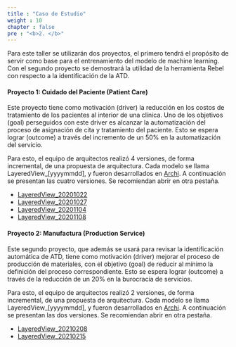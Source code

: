 ```yaml
---
title : "Caso de Estudio"
weight : 10
chapter : false
pre : "<b>2. </b>"
---
```


Para este taller se utilizarán dos proyectos, el primero tendrá el propósito de servir como base para el entrenamiento del modelo de machine learning. Con el segundo proyecto se demostrará la utilidad de la herramienta Rebel con respecto a la identificación de la ATD.

#### Proyecto 1: Cuidado del Paciente (Patient Care)

Este proyecto tiene como motivación (driver) la reducción en los costos de tratamiento de los pacientes al interior de una clínica. Uno de los objetivos (goal) perseguidos con este driver es alcanzar la automatización del proceso de asignación de cita y tratamiento del paciente. Esto se espera lograr (outcome) a través del incremento de un 50% en la automatización del servicio.

Para esto, el equipo de arquitectos realizó 4 versiones, de forma incremental, de una propuesta de arquitectura. Cada modelo se llama LayeredView_[yyyymmdd], y fueron desarrollados en [Archi](https://www.archimatetool.com/). A continuación se presentan las cuatro versiones. Se recomiendan abrir en otra pestaña.

* [LayeredView_20201022](https://talleratd.onrender.com/images/LayeredView_20201022.png)
* [LayeredView_20201027](https://talleratd.onrender.com/images/LayeredView_20201027.png)
* [LayeredView_20201104](https://talleratd.onrender.com/images/LayeredView_20201104.png)
* [LayeredView_20201108](https://talleratd.onrender.com/images/LayeredView_20201108.png)

#### Proyecto 2: Manufactura (Production Service)

Este segundo proyecto, que además se usará para revisar la identificación automática de ATD, tiene como motivación (driver) mejorar el proceso de producción de materiales, con el objetivo (goal) de reducir al mínimo la definición del proceso correspondiente. Esto se espera lograr (outcome) a través de la reducción de un 20% en la burocracía de servicios.

Para esto, el equipo de arquitectos realizó 2 versiones, de forma incremental, de una propuesta de arquitectura. Cada modelo se llama LayeredView_[yyyymmdd], y fueron desarrollados en [Archi](https://www.archimatetool.com/). A continuación se presentan las dos versiones. Se recomiendan abrir en otra pestaña.

* [LayeredView_20210208](https://talleratd.onrender.com/images/LayeredView_20210208.png)
* [LayeredView_20210215](https://talleratd.onrender.com/images/LayeredView_20210215.png)